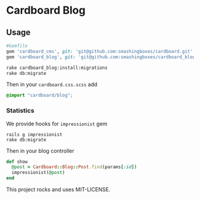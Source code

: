 # Cardboard Blog

## Usage

```ruby
#Gemfile
gem 'cardboard_cms', git: 'git@github.com:smashingboxes/cardboard.git'
gem 'cardboard_blog', git: 'git@github.com:smashingboxes/cardboard_blog.git'

```

```bash
rake cardboard_blog:install:migrations
rake db:migrate
```

Then in your `cardboard.css.scss` add
```css
@import "cardboard/blog";
```

### Statistics
We provide hooks for `impressionist` gem
```
rails g impressionist
rake db:migrate
```
Then in your blog controller
```ruby
def show
  @post = Cardboard::Blog::Post.find(params[:id])
  impressionist(@post)
end
```


This project rocks and uses MIT-LICENSE.